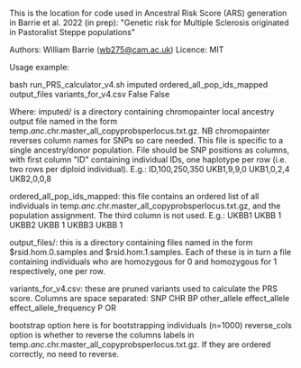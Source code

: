 This is the location for code used in Ancestral Risk Score (ARS) generation in Barrie et al. 2022 (in prep): "Genetic risk for Multiple Sclerosis originated in Pastoralist Steppe populations"

Authors: William Barrie (wb275@cam.ac.uk)
Licence: MIT


Usage example:

bash run_PRS_calculator_v4.sh imputed ordered_all_pop_ids_mapped output_files variants_for_v4.csv False False 

Where: 
imputed/ is a directory containing chromopainter local ancestry output file named in the form temp.$anc.$chr.master_all_copyprobsperlocus.txt.gz. NB chromopainter reverses column names for SNPs so care needed. This file is specific to a single ancestry/donor population. File should be SNP positions as columns, with first column "ID" containing individual IDs, one haplotype per row (i.e. two rows per diploid individual). E.g.:
ID,100,250,350
UKB1,9,9,0
UKB1,0,2,4
UKB2,0,0,8

ordered_all_pop_ids_mapped: this file contains an ordered list of all individuals in temp.$anc.$chr.master_all_copyprobsperlocus.txt.gz, and the population assignment. The third column is not used. E.g.:
UKBB1 UKBB 1
UKBB2 UKBB 1
UKBB3 UKBB 1

output_files/: this is a directory containing files named in the form $rsid.hom.0.samples and $rsid.hom.1.samples. Each of these is in turn a file containing individuals who are homozygous for 0 and homozygous for 1 respectively, one per row. 

variants_for_v4.csv: these are pruned variants used to calculate the PRS score. Columns are space separated: SNP CHR BP other_allele effect_allele effect_allele_frequency P OR

bootstrap option here is for bootstrapping individuals (n=1000)
reverse_cols option is whether to reverse the columns labels in temp.$anc.$chr.master_all_copyprobsperlocus.txt.gz. If they are ordered correctly, no need to reverse. 
